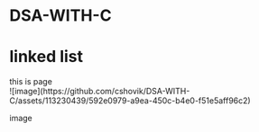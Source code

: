 # DSA-WITH-C

<h1>linked list</h1>
this is page 

<br>
![image](https://github.com/cshovik/DSA-WITH-C/assets/113230439/592e0979-a9ea-450c-b4e0-f51e5aff96c2)
<br>

image
